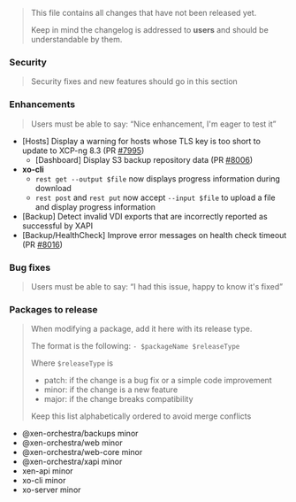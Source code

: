 > This file contains all changes that have not been released yet.
>
> Keep in mind the changelog is addressed to **users** and should be
> understandable by them.

### Security

> Security fixes and new features should go in this section

### Enhancements

> Users must be able to say: “Nice enhancement, I'm eager to test it”

- [Hosts] Display a warning for hosts whose TLS key is too short to update to XCP-ng 8.3 (PR [#7995](https://github.com/vatesfr/xen-orchestra/pull/7995))
  - [Dashboard] Display S3 backup repository data (PR [#8006](https://github.com/vatesfr/xen-orchestra/pull/8006))
- **xo-cli**
  - `rest get --output $file` now displays progress information during download
  - `rest post` and `rest put` now accept `--input $file` to upload a file and display progress information
- [Backup] Detect invalid VDI exports that are incorrectly reported as successful by XAPI
- [Backup/HealthCheck] Improve error messages on health check timeout (PR [#8016](https://github.com/vatesfr/xen-orchestra/pull/8016))

### Bug fixes

> Users must be able to say: “I had this issue, happy to know it's fixed”

### Packages to release

> When modifying a package, add it here with its release type.
>
> The format is the following: `- $packageName $releaseType`
>
> Where `$releaseType` is
>
> - patch: if the change is a bug fix or a simple code improvement
> - minor: if the change is a new feature
> - major: if the change breaks compatibility
>
> Keep this list alphabetically ordered to avoid merge conflicts

<!--packages-start-->

- @xen-orchestra/backups minor
- @xen-orchestra/web minor
- @xen-orchestra/web-core minor
- @xen-orchestra/xapi minor
- xen-api minor
- xo-cli minor
- xo-server minor
<!--packages-end-->
